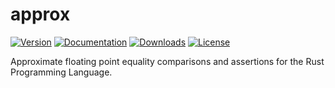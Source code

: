 # approx

[![Version][version_badge]][crate_url]
[![Documentation][docs_badge]][docs_url]
[![Downloads][downloads_badge]][crate_url]
[![License][license_badge]][license_url]

[docs_badge]: https://docs.rs/approx/badge.svg
[version_badge]: https://img.shields.io/crates/v/approx.svg
[license_badge]: https://img.shields.io/crates/l/approx.svg
[downloads_badge]: https://img.shields.io/crates/d/approx.svg

[docs_url]: https://docs.rs/approx
[crate_url]: https://crates.io/crates/approx
[license_url]: https://github.com/brendanzab/approx/blob/master/LICENSE

Approximate floating point equality comparisons and assertions for the Rust Programming Language.
